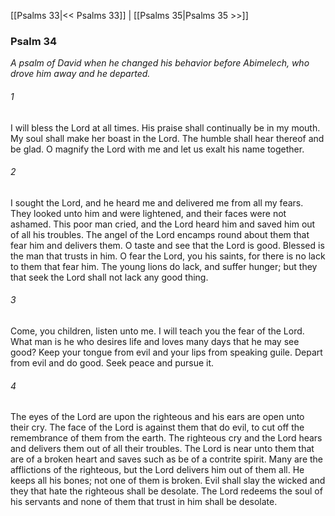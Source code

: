 [[Psalms 33|<< Psalms 33]]  |  [[Psalms 35|Psalms 35 >>]]

### Psalm 34

*A psalm of David when he changed his behavior before Abimelech, who drove him away and he departed.*

###### 1
I will bless the Lord at all times. His praise shall continually be in my mouth. My soul shall make her boast in the Lord. The humble shall hear thereof and be glad. O magnify the Lord with me and let us exalt his name together.

###### 2
I sought the Lord, and he heard me and delivered me from all my fears. They looked unto him and were lightened, and their faces were not ashamed. This poor man cried, and the Lord heard him and saved him out of all his troubles. The angel of the Lord encamps round about them that fear him and delivers them. O taste and see that the Lord is good. Blessed is the man that trusts in him. O fear the Lord, you his saints, for there is no lack to them that fear him. The young lions do lack, and suffer hunger; but they that seek the Lord shall not lack any good thing.

###### 3
Come, you children, listen unto me. I will teach you the fear of the Lord. What man is he who desires life and loves many days that he may see good? Keep your tongue from evil and your lips from speaking guile. Depart from evil and do good. Seek peace and pursue it.

###### 4
The eyes of the Lord are upon the righteous and his ears are open unto their cry. The face of the Lord is against them that do evil, to cut off the remembrance of them from the earth. The righteous cry and the Lord hears and delivers them out of all their troubles. The Lord is near unto them that are of a broken heart and saves such as be of a contrite spirit. Many are the afflictions of the righteous, but the Lord delivers him out of them all. He keeps all his bones; not one of them is broken. Evil shall slay the wicked and they that hate the righteous shall be desolate. The Lord redeems the soul of his servants and none of them that trust in him shall be desolate.